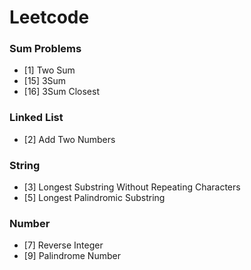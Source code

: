 # Leetcode

### Sum Problems

- [1] Two Sum
- [15] 3Sum
- [16] 3Sum Closest



### Linked List

- [2] Add Two Numbers



### String

- [3] Longest Substring Without Repeating Characters
- [5] Longest Palindromic Substring



### Number

- [7] Reverse Integer
- [9] Palindrome Number